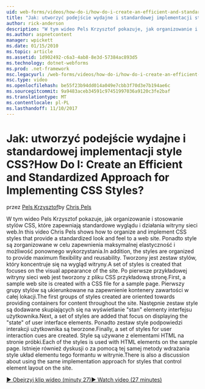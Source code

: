 ```yaml
---
uid: web-forms/videos/how-do-i/how-do-i-create-an-efficient-and-standardized-approach-for-implementing-css-styles
title: "Jak: utworzyć podejście wydajne i standardowej implementacji style CSS? | Dokumentacja firmy Microsoft"
author: rick-anderson
description: "W tym wideo Pels Krzysztof pokazuje, jak organizowanie i stosowanie stylów CSS, które zapewniają standardowe wyglądu i działania witryny sieci web. Ponadto style są..."
ms.author: aspnetcontent
manager: wpickett
ms.date: 01/15/2010
ms.topic: article
ms.assetid: 1d902492-c6a3-4ab8-8e3d-57384ac893d5
ms.technology: dotnet-webforms
ms.prod: .net-framework
msc.legacyurl: /web-forms/videos/how-do-i/how-do-i-create-an-efficient-and-standardized-approach-for-implementing-css-styles
msc.type: video
ms.openlocfilehash: be55f23b94dd014a049e7cbb3f70d3e7b194ae6c
ms.sourcegitcommit: 9a9483aceb34591c97451997036a9120c3fe2baf
ms.translationtype: MT
ms.contentlocale: pl-PL
ms.lasthandoff: 11/10/2017
---
```

<a name="how-do-i-create-an-efficient-and-standardized-approach-for-implementing-css-styles"></a><span data-ttu-id="54ad4-105">Jak: utworzyć podejście wydajne i standardowej implementacji style CSS?</span><span class="sxs-lookup"><span data-stu-id="54ad4-105">How Do I: Create an Efficient and Standardized Approach for Implementing CSS Styles?</span></span>
====================
<span data-ttu-id="54ad4-106">przez [Pels Krzysztof](https://twitter.com/chrispels)</span><span class="sxs-lookup"><span data-stu-id="54ad4-106">by [Chris Pels](https://twitter.com/chrispels)</span></span>

<span data-ttu-id="54ad4-107">W tym wideo Pels Krzysztof pokazuje, jak organizowanie i stosowanie stylów CSS, które zapewniają standardowe wyglądu i działania witryny sieci web.</span><span class="sxs-lookup"><span data-stu-id="54ad4-107">In this video Chris Pels shows how to organize and implement CSS styles that provide a standardized look and feel to a web site.</span></span> <span data-ttu-id="54ad4-108">Ponadto style są zorganizowane w celu zapewnienia maksymalnej elastyczność i możliwość ponownego wykorzystania.</span><span class="sxs-lookup"><span data-stu-id="54ad4-108">In addition, the styles are organized to provide maximum flexibility and reusability.</span></span> <span data-ttu-id="54ad4-109">Tworzony jest zestaw stylów, który koncentruje się na wygląd witryny.</span><span class="sxs-lookup"><span data-stu-id="54ad4-109">A set of styles is created that focuses on the visual appearance of the site.</span></span> <span data-ttu-id="54ad4-110">Po pierwsze przykładowej witryny sieci web jest tworzony z pliku CSS przykładową stronę.</span><span class="sxs-lookup"><span data-stu-id="54ad4-110">First, a sample web site is created with a CSS file for a sample page.</span></span> <span data-ttu-id="54ad4-111">Pierwszy grupy stylów są ukierunkowane na zapewnienie kontenery zawartości w całej lokacji.</span><span class="sxs-lookup"><span data-stu-id="54ad4-111">The first groups of styles created are oriented towards providing containers for content throughout the site.</span></span> <span data-ttu-id="54ad4-112">Następnie zestaw style są dodawane skupiających się na wyświetlanie "stan" elementy interfejsu użytkownika.</span><span class="sxs-lookup"><span data-stu-id="54ad4-112">Next, a set of styles are added that focus on displaying the "state" of user interface elements.</span></span> <span data-ttu-id="54ad4-113">Ponadto zestaw style podpowiedzi interakcji użytkownika są tworzone.</span><span class="sxs-lookup"><span data-stu-id="54ad4-113">Finally, a set of styles for user interaction cues are created.</span></span> <span data-ttu-id="54ad4-114">Style są używane z elementami HTML na stronie próbki.</span><span class="sxs-lookup"><span data-stu-id="54ad4-114">Each of the styles is used with HTML elements on the sample page.</span></span> <span data-ttu-id="54ad4-115">Istnieje również dyskusji o za pomocą tej samej metody wdrażania style układ elementu tego formantu w witrynie.</span><span class="sxs-lookup"><span data-stu-id="54ad4-115">There is also a discussion about using the same implementation approach for styles that control element layout on the site.</span></span>

[<span data-ttu-id="54ad4-116">&#9654; Obejrzyj klip wideo (minuty 27)</span><span class="sxs-lookup"><span data-stu-id="54ad4-116">&#9654; Watch video (27 minutes)</span></span>](https://channel9.msdn.com/Blogs/ASP-NET-Site-Videos/how-do-i-create-an-efficient-and-standardized-approach-for-implementing-css-styles)
